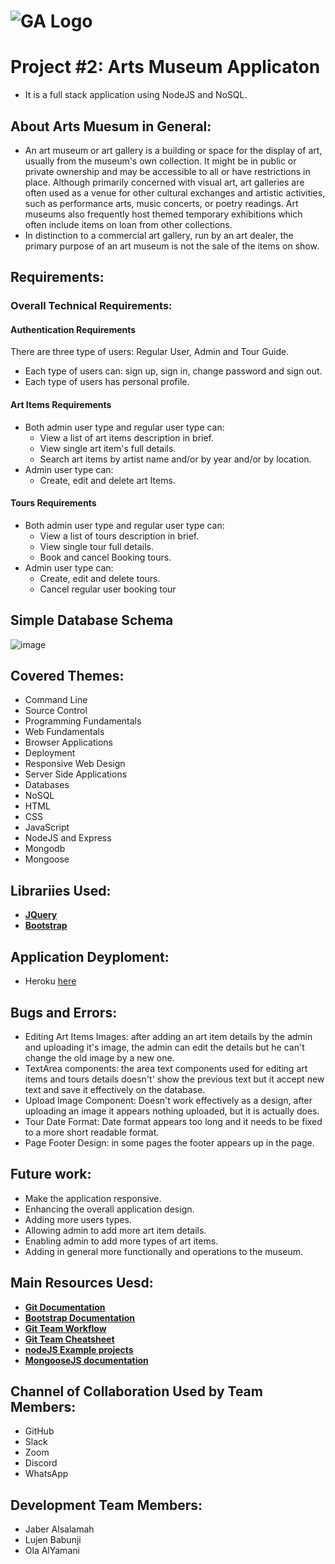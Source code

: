 # ![GA Logo](https://ga-dash.s3.amazonaws.com/production/assets/logo-9f88ae6c9c3871690e33280fcf557f33.png) 

# Project #2: Arts Museum Applicaton
- It is a full stack application using NodeJS and NoSQL.

## About Arts Muesum in General:
- An art museum or art gallery is a building or space for the display of art, usually from the museum's own collection. It might be in public or private ownership and may be accessible to all or have restrictions in place. Although primarily concerned with visual art, art galleries are often used as a venue for other cultural exchanges and artistic activities, such as performance arts, music concerts, or poetry readings. Art museums also frequently host themed temporary exhibitions which often include items on loan from other collections.
- In distinction to a commercial art gallery, run by an art dealer, the primary purpose of an art museum is not the sale of the items on show.

## Requirements:

### Overall Technical Requirements:

#### Authentication Requirements
There are three type of users: Regular User, Admin and Tour Guide.
- Each type of users can: sign up, sign in, change password and sign out.
- Each type of users has personal profile.

#### Art Items Requirements
- Both admin user type and regular user type can:
    - View a list of art items description in brief.
    - View single art item's full details.
    - Search art items by artist name and/or by year and/or by location.
- Admin user type can:
    - Create, edit and delete art Items.

#### Tours Requirements
- Both admin user type and regular user type can:
    - View a list of tours description in brief.
    - View single tour full details.
    - Book and cancel Booking tours. 
- Admin user type can:
    - Create, edit and delete tours.
    - Cancel regular user booking tour

## Simple Database Schema
![image](https://media.git.generalassemb.ly/user/26796/files/f6d3ba00-7591-11ea-8da1-480b5736328b)

## Covered Themes: 
- Command Line
- Source Control
- Programming Fundamentals
- Web Fundamentals
- Browser Applications
- Deployment
- Responsive Web Design
- Server Side Applications
- Databases
- NoSQL
- HTML
- CSS
- JavaScript
- NodeJS and Express
- Mongodb
- Mongoose

## Librariies Used:
- **[JQuery](https://jquery.com)**
- **[Bootstrap](https://www.npmjs.com/package/bootstrap)**

## Application Deyploment:
- Heroku [here](https://devcenter.heroku.com/articles/deploying-nodejs)

## Bugs and Errors: 
- Editing Art Items Images: after adding an art item details by the admin and uploading it's image, the admin can edit the details but he can't change the old image by a new one.
- TextArea components: the area text components used for editing art items and tours details doesn't' show the previous text but it accept new text and save it effectively on the database.
- Upload Image Component: Doesn't work effectively as a design, after uploading an image it appears nothing uploaded, but it is actually does.
- Tour Date Format: Date format appears too long and it needs to be fixed to a more short readable format. 
- Page Footer Design: in some pages the footer appears up in the page. 

## Future work: 
- Make the application responsive.
- Enhancing the overall application design. 
- Adding more users types.
- Allowing admin to add more art item details.
- Enabling admin to add more types of art items.
- Adding in general more functionally and operations to the museum.

## Main Resources Uesd: 
- **[Git Documentation](https://git-scm.com/doc)**
- **[Bootstrap Documentation](https://getbootstrap.com/docs/4.1/getting-started/introduction/)**
- **[Git Team Workflow](https://www.atlassian.com/git/tutorials/comparing-workflows)**
- **[Git Team Cheatsheet](https://jameschambers.co/writing/git-team-workflow-cheatsheet/)**
- **[nodeJS Example projects](https://github.com/sqreen/awesome-nodejs-projects)**
- **[MongooseJS documentation](https://mongoosejs.com/docs/index.html)**

## Channel of Collaboration Used by Team Members: 
- GitHub
- Slack
- Zoom 
- Discord
- WhatsApp

## Development Team Members: 
- Jaber Alsalamah
- Lujen Babunji
- Ola AlYamani
